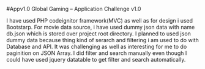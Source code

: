 #Appv1.0
Global Gaming – Application Challenge v1.0

I have used PHP codeignitor framework(MVC) as well as for design i used Bootstarp. For movie data source, i have used dummy json data with name db.json which is stored over project root directory. I planned to used json dummy data because thing kind of serarch and filtering i am used to do with Database and API. It was challenging as well as interesting for me to do paginition on JSON Array. I did filter and search manually even though I could have used jquery datatable to get filter and search automatically.